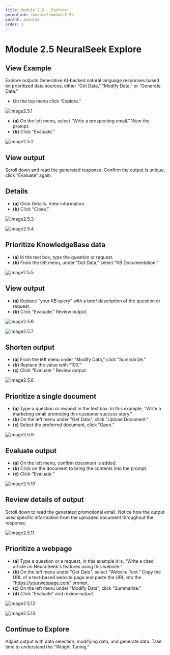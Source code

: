 ```yaml
---
title: Module 2.5 - Explore
permalink: /module2/module2-5/
parent: module2
order: 5
---
```


# Module 2.5 NeuralSeek Explore

## View Example

Explore outputs Generative AI-backed natural language responses based on prioritized data sources, either “Get Data,” “Modify Data,” or “Generate Data.” 

- On the top menu click “Explore.” 

![image2.5.1](images/image2.5.1.png)

- **(a)** On the left menu, select “Write a prospecting email.” View the prompt. 
- **(b)** Click “Evaluate.” 

![image2.5.2](images/image2.5.2.png)

## View output

Scroll down and read the generated response. Confirm the output is unique, click “Evaluate” again.

## Details

- **(a)** Click Details. View information. 
- **(b)** Click “Close.”

![image2.5.3](images/image2.5.3.png)

![image2.5.4](images/image2.5.4.png)

## Prioritize KnowledgeBase data

- **(a)** In the text box, type the question or request. 
- **(b)** From the left menu, under “Get Data,” select “KB Documentation.”

![image2.5.5](images/image2.5.5.png)

## View output

- **(a)** Replace “your KB query” with a brief description of the question or request. 
- **(b)** Click “Evaluate.” Review output.

![image2.5.6](images/image2.5.6.png)

![image2.5.7](images/image2.5.7.png)

## Shorten output

- **(a)** From the left menu under “Modify Data,” click “Summarize.” 
- **(b)** Replace the value with “100.” 
- **(c)** Click “Evaluate.” Review output.

![image2.5.8](images/image2.5.8.png)

## Prioritize a single document

- **(a)** Type a question or request in the text box. In this example, "Write a marketing email promoting this customer success story."
- **(b)** On the left menu under "Get Data", click “Upload Document.” 
- **(c)** Select the preferred document, click “Open.”

![image2.5.9](images/image2.5.9.png)

## Evaluate output

- **(a)** On the left menu, confirm document is added. 
- **(b)** Click on the document to bring the contents into the prompt. 
- **(c)** Click “Evaluate.”

![image2.5.10](images/image2.5.10.png)

## Review details of output

Scroll down to read the generated promotional email. Notice how the output used specific information from the uploaded document throughout the response.

![image2.5.11](images/image2.5.11.png)

## Prioritize a webpage

- **(a)** Type a question or a request, in this example it is, “Write a cited article on NeuralSeek's features using this website.” 
- **(b)** On the left menu under "Get Data", select “Website Text.” Copy the URL of a text-based website page and paste the URL into the “https://yourwebpage.com” prompt.
- **(c)** On the left menu under "Modify Data", click “Summarize.” 
- **(d)** Click “Evaluate" and review output.

![image2.5.12](images/image2.5.12.png)

![image2.5.13](images/image2.5.13.png)

## Continue to Explore 

Adjust output with data selection, modifying data, and generate data. Take time to understand the “Weight Tuning.”